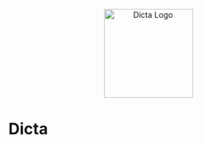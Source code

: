 <p align="center">
  <img src="https://avatars.githubusercontent.com/u/109210254" height="160" width="160" alt="Dicta Logo"/>
  <h1>Dicta</h1>
</p>



